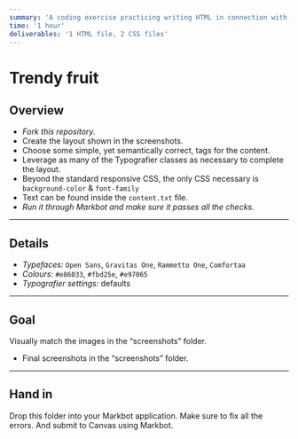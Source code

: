```yaml
---
summary: 'A coding exercise practicing writing HTML in connection with using Typograifer classes.'
time: '1 hour'
deliverables: '1 HTML file, 2 CSS files'
---
```


# Trendy fruit

## Overview

- *Fork this repository.*
- Create the layout shown in the screenshots.
- Choose some simple, yet semantically correct, tags for the content.
- Leverage as many of the Typografier classes as necessary to complete the layout.
- Beyond the standard responsive CSS, the only CSS necessary is `background-color` & `font-family`
- Text can be found inside the `content.txt` file.
- *Run it through Markbot and make sure it passes all the checks.*

---

## Details

- *Typefaces:* `Open Sans`, `Gravitas One`, `Rammetto One`, `Comfortaa`
- *Colours:* `#e86033`, `#fbd25e`, `#e97065`
- *Typografier settings:* defaults

---

## Goal

Visually match the images in the “screenshots” folder.

- Final screenshots in the “screenshots” folder.

---

## Hand in

Drop this folder into your Markbot application. Make sure to fix all the errors. And submit to Canvas using Markbot.
